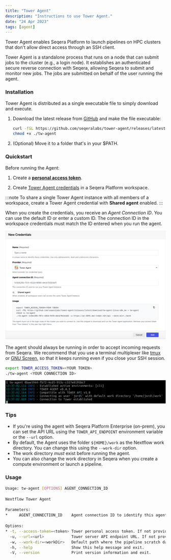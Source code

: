 ```yaml
---
title: "Tower Agent"
description: "Instructions to use Tower Agent."
date: "24 Apr 2023"
tags: [agent]
---
```


Tower Agent enables Seqera Platform to launch pipelines on HPC clusters that don't allow direct access through an SSH client.

Tower Agent is a standalone process that runs on a node that can submit jobs to the cluster (e.g., a login node). It establishes an authenticated secure reverse connection with Seqera, allowing Seqera to submit and monitor new jobs. The jobs are submitted on behalf of the user running the agent.

### Installation

Tower Agent is distributed as a single executable file to simply download and execute.

1. Download the latest release from [GitHub](https://github.com/seqeralabs/tower-agent) and make the file executable:

   ```bash
   curl -fSL https://github.com/seqeralabs/tower-agent/releases/latest/download/tw-agent-linux-x86_64 > tw-agent
   chmod +x ./tw-agent
   ```

2. (Optional) Move it to a folder that's in your $PATH.

### Quickstart

Before running the Agent:

1. Create a [**personal access token**](../../api/overview#authentication).

2. Create [Tower Agent credentials](../../credentials/agent_credentials) in a Seqera Platform workspace.

:::note
To share a single Tower Agent instance with all members of a workspace, create a Tower Agent credential with **Shared agent** enabled.
:::

When you create the credentials, you receive an _Agent Connection ID_. You can use the default ID or enter a custom ID. The connection ID in the workspace credentials must match the ID entered when you run the agent.

![credentials](../../credentials/_images/agent_credential.png)

The agent should always be running in order to accept incoming requests from Seqera. We recommend that you use a terminal multiplexer like [tmux](https://github.com/tmux/tmux) or [GNU Screen](https://www.gnu.org/software/screen/), so that it keeps running even if you close your SSH session.

```bash
export TOWER_ACCESS_TOKEN=<YOUR TOKEN>
./tw-agent <YOUR CONNECTION ID>
```

![tw-agent](../../_images/tw_agent_running.png)

### Tips

- If you're using the agent with Seqera Platform Enterprise (on-prem), you can set the API URL using the `TOWER_API_ENDPOINT` environment variable or the `--url` option.
- By default, the Agent uses the folder `${HOME}/work` as the Nextflow work directory. You can change this using the `--work-dir` option.
- The work directory _must_ exist before running the agent.
- You can also change the work directory in Seqera when you create a compute environment or launch a pipeline.

### Usage

```bash
Usage: tw-agent [OPTIONS] AGENT_CONNECTION_ID

Nextflow Tower Agent

Parameters:
*     AGENT_CONNECTION_ID    Agent connection ID to identify this agent.

Options:
* -t, --access-token=<token> Tower personal access token. If not provided, the TOWER_ACCESS_TOKEN variable will be used.
  -u, --url=<url>            Tower server API endpoint URL. If not provided TOWER_API_ENDPOINT variable will be used [default: https://api.cloud.seqera.io].
  -w, --work-dir=<workDir>   Default path where the pipeline scratch data is stored. It can be changed when launching a pipeline from Tower [default: ~/work].
  -h, --help                 Show this help message and exit.
  -V, --version              Print version information and exit.
```
